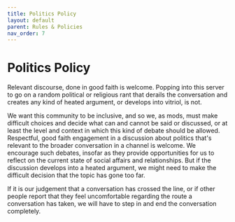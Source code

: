```yaml
---
title: Politics Policy
layout: default
parent: Rules & Policies
nav_order: 7
---
```


# Politics Policy

Relevant discourse, done in good faith is welcome. Popping into this server to go on a random political or religious rant that derails the conversation and creates any kind of heated argument, or develops into vitriol, is not.

We want this community to be inclusive, and so we, as mods, must make difficult choices and decide what can and cannot be said or discussed, or at least the level and context in which this kind of debate should be allowed. Respectful, good faith engagement in a discussion about politics that's relevant to the broader conversation in a channel is welcome. We encourage such debates, insofar as they provide opportunities for us to reflect on the current state of social affairs and relationships. But if the discussion develops into a heated argument, we might need to make the difficult decision that the topic has gone too far.

If it is our judgement that a conversation has crossed the line, or if other people report that they feel uncomfortable regarding the route a conversation has taken, we will have to step in and end the conversation completely.
